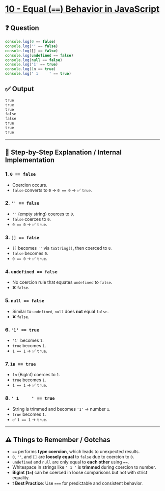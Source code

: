 # [10 - Equal (`==`) Behavior in JavaScript](https://bigfrontend.dev/quiz/Equal-1)

## ❓ Question
```js
console.log(0 == false)
console.log('' == false)
console.log([] == false)
console.log(undefined == false)
console.log(null == false)
console.log('1' == true)
console.log(1n == true)
console.log(' 1     ' == true)
```

## ✅ Output
```txt
true
true
true
false
false
true
true
true
```

---

## 🧠 Step-by-Step Explanation / Internal Implementation

### 1. `0 == false`
- Coercion occurs.
- `false` converts to `0` → `0 == 0` → ✅ `true`.

### 2. `'' == false`
- `''` (empty string) coerces to `0`.
- `false` coerces to `0`.
- `0 == 0` → ✅ `true`.

### 3. `[] == false`
- `[]` becomes `''` via `toString()`, then coerced to `0`.
- `false` becomes `0`.
- `0 == 0` → ✅ `true`.

### 4. `undefined == false`
- No coercion rule that equates `undefined` to `false`.
- ❌ `false`.

### 5. `null == false`
- Similar to `undefined`, `null` does **not** equal `false`.
- ❌ `false`.

### 6. `'1' == true`
- `'1'` becomes `1`.
- `true` becomes `1`.
- `1 == 1` → ✅ `true`.

### 7. `1n == true`
- `1n` (BigInt) coerces to `1`.
- `true` becomes `1`.
- `1 == 1` → ✅ `true`.

### 8. `' 1     ' == true`
- String is trimmed and becomes `'1'` → number `1`.
- `true` becomes `1`.
- ✅ `1 == 1` → `true`.

---

## ⚠️ Things to Remember / Gotchas

- `==` performs **type coercion**, which leads to unexpected results.
- `0`, `''`, and `[]` are **loosely equal** to `false` due to coercion to `0`.
- `undefined` and `null` are only equal to **each other** using `==`.
- Whitespace in strings like `' 1 '` is **trimmed** during coercion to number.
- **BigInt (`1n`)** can be coerced in loose comparisons but not with strict equality.
- ❗ **Best Practice**: Use `===` for predictable and consistent behavior.
